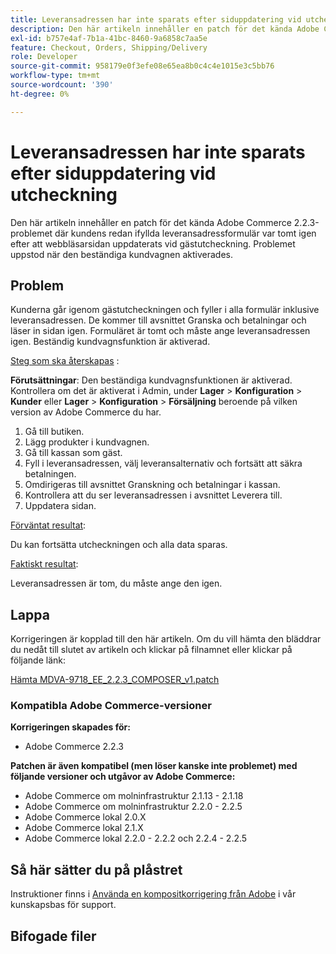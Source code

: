 ```yaml
---
title: Leveransadressen har inte sparats efter siduppdatering vid utcheckning
description: Den här artikeln innehåller en patch för det kända Adobe Commerce 2.2.3-problemet där kundens redan ifyllda leveransadressformulär var tomt igen efter att webbläsarsidan uppdaterats vid gästutcheckning. Problemet uppstod när den beständiga kundvagnen aktiverades.
exl-id: b757e4af-7b1a-41bc-8460-9a6858c7aa5e
feature: Checkout, Orders, Shipping/Delivery
role: Developer
source-git-commit: 958179e0f3efe08e65ea8b0c4c4e1015e3c5bb76
workflow-type: tm+mt
source-wordcount: '390'
ht-degree: 0%

---
```


# Leveransadressen har inte sparats efter siduppdatering vid utcheckning

Den här artikeln innehåller en patch för det kända Adobe Commerce 2.2.3-problemet där kundens redan ifyllda leveransadressformulär var tomt igen efter att webbläsarsidan uppdaterats vid gästutcheckning. Problemet uppstod när den beständiga kundvagnen aktiverades.

## Problem

Kunderna går igenom gästutcheckningen och fyller i alla formulär inklusive leveransadressen. De kommer till avsnittet Granska och betalningar och läser in sidan igen. Formuläret är tomt och måste ange leveransadressen igen. Beständig kundvagnsfunktion är aktiverad.

<u>Steg som ska återskapas</u> :

**Förutsättningar**: Den beständiga kundvagnsfunktionen är aktiverad. Kontrollera om det är aktiverat i Admin, under **Lager** > **Konfiguration** > **Kunder** eller **Lager** > **Konfiguration** > **Försäljning** beroende på vilken version av Adobe Commerce du har.

1. Gå till butiken.
1. Lägg produkter i kundvagnen.
1. Gå till kassan som gäst.
1. Fyll i leveransadressen, välj leveransalternativ och fortsätt att säkra betalningen.
1. Omdirigeras till avsnittet Granskning och betalningar i kassan.
1. Kontrollera att du ser leveransadressen i avsnittet Leverera till.
1. Uppdatera sidan.

<u>Förväntat resultat</u>:

Du kan fortsätta utcheckningen och alla data sparas.

<u>Faktiskt resultat</u>:

Leveransadressen är tom, du måste ange den igen.

## Lappa

Korrigeringen är kopplad till den här artikeln. Om du vill hämta den bläddrar du nedåt till slutet av artikeln och klickar på filnamnet eller klickar på följande länk:

[Hämta MDVA-9718\_EE\_2.2.3\_COMPOSER\_v1.patch](assets/MDVA-9718_EE_2.2.3_COMPOSER_v1.patch.zip)

### Kompatibla Adobe Commerce-versioner

**Korrigeringen skapades för:**

* Adobe Commerce 2.2.3

**Patchen är även kompatibel (men löser kanske inte problemet) med följande versioner och utgåvor av Adobe Commerce:**

* Adobe Commerce om molninfrastruktur 2.1.13 - 2.1.18
* Adobe Commerce om molninfrastruktur 2.2.0 - 2.2.5
* Adobe Commerce lokal 2.0.X
* Adobe Commerce lokal 2.1.X
* Adobe Commerce lokal 2.2.0 - 2.2.2 och 2.2.4 - 2.2.5

## Så här sätter du på plåstret

Instruktioner finns i [Använda en kompositkorrigering från Adobe](/help/how-to/general/how-to-apply-a-composer-patch-provided-by-magento.md) i vår kunskapsbas för support.

## Bifogade filer
